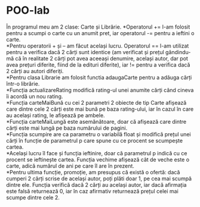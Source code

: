 # POO-lab
În programul meu am 2 clase: Carte și Librărie. 
*Operatorul += l-am folosit pentru a scumpi o carte cu un anumit pret, iar operatorul -= pentru a ieftini o carte. <br/>
*Pentru operatorii + și – am făcut același lucru. Operatorul == l-am utilizat pentru a verifica dacă 2 cărți sunt identice (am verificat și prețul gândindu-mă că în realitate 2 cărți pot avea aceeași denumire, același autor, dar pot avea prețuri diferite, fiind de la edituri diferite), iar != pentru a verifica dacă 2 cărți au autori diferiți. <br/>
*Pentru clasa Librarie am folosit functia adaugaCarte pentru a adăuga cărți într-o librărie.<br/>
*Funcția actualizareRating modifică rating-ul unei anumite cărți când cineva îi acordă un nou rating. <br/>
*Funcția carteMaiBună cu cei 2 parametri 2 obiecte de tip Carte afișează care dintre cele 2 cărți este mai bună pe baza rating-ului, iar în cazul în care au același rating, le afișează pe ambele. <br/>
*Funcția carteMaiLungă este asemănătoare, doar că afișează care dintre cărți este mai lungă pe baza numărului de pagini.<br/>
*Funcția scumpire are ca parametru o variabilă float și modifică prețul unei cărți în funcție de parametrul p care spune cu ce procent se scumpește cartea.<br/>
*Același lucru îl face și funcția ieftinire, doar că parametrul p indică cu ce procent se ieftinește cartea. Funcția vechime afișează cât de veche este o carte, adică numărul de ani pe care îl are în prezent. <br/>
*Pentru ultima funcție, promoție, am presupus că există o ofertă: dacă cumperi 2 cărți scrise de același autor, poți plăti doar 1, pe cea mai scumpă dintre ele. Funcția verifică dacă 2 cărți au același autor, iar dacă afirmația este falsă returnează 0, iar în caz afirmativ returnează prețul celei mai scumpe dintre cele 2.
